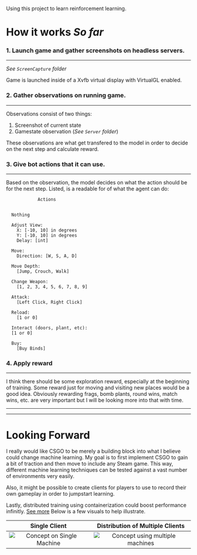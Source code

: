 Using this project to learn reinforcement learning. 

# How it works *So far*

### 1. Launch game and gather screenshots on headless servers.
---

*See ```ScreenCapture``` folder*


Game is launched inside of a Xvfb virtual display with VirtualGL enabled.

### 2. Gather observations on running game.
---

Observations consist of two things:

1. Screenshot of current state
2. Gamestate observation (*See ```Server``` folder*)

These observations are what get transfered to the model in order to decide on the next step and calculate reward.

### 3. Give bot actions that it can use.
---

Based on the observation, the model decides on what the action should be for the next step. Listed, is a readable for of what the agent can do:

                Actions


      Nothing

      Adjust View:
        X: [-10, 10] in degrees
        Y: [-10, 10] in degrees
        Delay: [int]

      Move:
        Direction: [W, S, A, D]

      Move Depth:
        [Jump, Crouch, Walk]

      Change Weapon:
        [1, 2, 3, 4, 5, 6, 7, 8, 9]

      Attack:
        [Left Click, Right Click]

      Reload:
        [1 or 0]

      Interact (doors, plant, etc):
      [1 or 0]

      Buy:
        [Buy Binds]


### 4. Apply reward
---

I think there should be some exploration reward, especially at the beginning of training. Some reward just for moving and visiting new places would be a good idea. Obviously rewarding frags, bomb plants, round wins, match wins, etc. are very important but I will be looking more into that with time.


---
---
# Looking Forward

I really would like CSGO to be merely a building block into what I believe could change machine learning. My goal is to first implement CSGO to gain a bit of traction and then move to include any Steam game. This way, different machine learning techniques can be tested against a vast number of environments very easily.

Also, it might be possible to create clients for players to use to record their own gameplay in order to jumpstart learning.

Lastly, distributed training using containerization could boost performance infinitly. [See more](https://github.com/chagmgang/distributed_reinforcement_learning) Below is a few visuals to help illustrate. 

Single Client           |  Distribution of Multiple Clients
:-------------------------:|:-------------------------:
![Concept on Single Machine](https://miro.medium.com/max/629/1*_mv3QOAV7WWXKblevo3nsQ.png) | ![Concept using multiple machines](https://github.com/google-research/seed_rl/raw/master/docs/architecture.gif)

